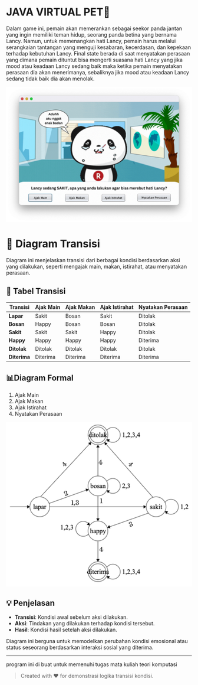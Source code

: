 # JAVA VIRTUAL PET🐼

Dalam game ini, pemain akan memerankan sebagai seekor panda jantan yang ingin memiliki teman hidup, seorang panda betina yang bernama Lancy. Namun, untuk memenangkan hati Lancy, pemain harus melalui serangkaian tantangan yang menguji kesabaran, kecerdasan, dan kepekaan terhadap kebutuhan Lancy. Final state berada di saat menyatakan perasaan yang dimana pemain dituntut bisa mengerti suasana hati Lancy yang jika mood atau keadaan Lancy sedang baik maka ketika pemain menyatakan perasaan dia akan menerimanya, sebaliknya jika mood atau keadaan Lancy sedang tidak baik dia akan menolak.

![image alt](https://github.com/AhmdMaulidan/virtual-pet-java/blob/65ce98d5c0bb4a104e8f70f9d4da8cc822eb89df/image_pet.png)

# 📘 Diagram Transisi

Diagram ini menjelaskan transisi dari berbagai kondisi berdasarkan aksi yang dilakukan, seperti mengajak main, makan, istirahat, atau menyatakan perasaan.

## 🧠 Tabel Transisi

| **Transisi** | **Ajak Main** | **Ajak Makan** | **Ajak Istirahat** | **Nyatakan Perasaan** |
|--------------|---------------|----------------|---------------------|------------------------|
| **Lapar**    | Sakit         | Bosan          | Sakit               | Ditolak                |
| **Bosan**    | Happy         | Bosan          | Bosan               | Ditolak                |
| **Sakit**    | Sakit         | Sakit          | Happy               | Ditolak                |
| **Happy**    | Happy         | Happy          | Happy               | Diterima               |
| **Ditolak**  | Ditolak       | Ditolak        | Ditolak             | Ditolak                |
| **Diterima** | Diterima      | Diterima       | Diterima            | Diterima               |

## 📊Diagram Formal 

1.	Ajak Main
2.	Ajak Makan
3.	Ajak Istirahat
4.	Nyatakan Perasaan

![alt](https://github.com/AhmdMaulidan/virtual-pet-java/blob/0393f0b78dde27551bc07ef622e7dbb4119de156/state.png)

## 💡 Penjelasan

- **Transisi**: Kondisi awal sebelum aksi dilakukan.
- **Aksi**: Tindakan yang dilakukan terhadap kondisi tersebut.
- **Hasil**: Kondisi hasil setelah aksi dilakukan.

Diagram ini berguna untuk memodelkan perubahan kondisi emosional atau status seseorang berdasarkan interaksi sosial yang diterima.

---

program ini di buat untuk memenuhi tugas mata kuliah teori komputasi

> Created with ❤️ for demonstrasi logika transisi kondisi.

